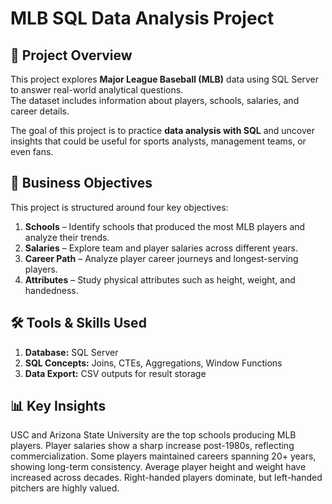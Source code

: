 

#  MLB SQL Data Analysis Project  

## 📌 Project Overview  
This project explores **Major League Baseball (MLB)** data using SQL Server to answer real-world analytical questions.  
The dataset includes information about players, schools, salaries, and career details.  

The goal of this project is to practice **data analysis with SQL** and uncover insights that could be useful for sports analysts, management teams, or even fans.  


## 🎯 Business Objectives  
This project is structured around four key objectives:  

1. **Schools** – Identify schools that produced the most MLB players and analyze their trends.  
2. **Salaries** – Explore team and player salaries across different years.  
3. **Career Path** – Analyze player career journeys and longest-serving players.  
4. **Attributes** – Study physical attributes such as height, weight, and handedness.  


## 🛠️ **Tools & Skills Used**
1. **Database:** SQL Server
2. **SQL Concepts:** Joins, CTEs, Aggregations, Window Functions
3. **Data Export:** CSV outputs for result storage


## 📊 Key Insights
USC and Arizona State University are the top schools producing MLB players.
Player salaries show a sharp increase post-1980s, reflecting commercialization.
Some players maintained careers spanning 20+ years, showing long-term consistency.
Average player height and weight have increased across decades.
Right-handed players dominate, but left-handed pitchers are highly valued.
